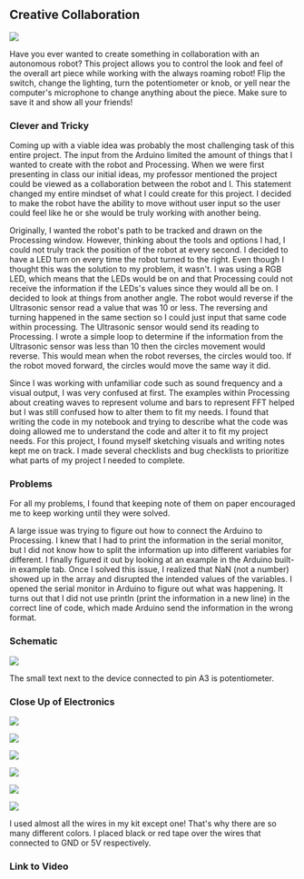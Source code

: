 ## Creative Collaboration

![](https://github.com/Megan-J/IntroductionToInteractiveMedia/blob/master/finalProjectSummer2020/Title%20photo.JPG)

Have you ever wanted to create something in collaboration with an autonomous robot? This project allows you to control the look and feel of the overall art piece while working with the always roaming robot! Flip the switch, change the lighting, turn the potentiometer or knob, or yell near the computer's microphone to change anything about the piece. Make sure to save it and show all your friends!

### Clever and Tricky

Coming up with a viable idea was probably the most challenging task of this entire project. The input from the Arduino limited the amount of things that I wanted to create with the robot and Processing. When we were first presenting in class our initial ideas, my professor mentioned the project could be viewed as a collaboration between the robot and I. This statement changed my entire mindset of what I could create for this project. I decided to make the robot have the ability to move without user input so the user could feel like he or she would be truly working with another being. 

Originally, I wanted the robot's path to be tracked and drawn on the Processing window. However, thinking about the tools and options I had, I could not truly track the position of the robot at every second. I decided to have a LED turn on every time the robot turned to the right. Even though I thought this was the solution to my problem, it wasn't. I was using a RGB LED, which means that the LEDs would be on and that Processing could not receive the information if the LEDs's values since they would all be on. I decided to look at things from another angle. The robot would reverse if the Ultrasonic sensor read a value that was 10 or less. The reversing and turning happened in the same section so I could just input that same code within processing. The Ultrasonic sensor would send its reading to Processing. I wrote a simple loop to determine if the information from the Ultrasonic sensor was less than 10 then the circles movement would reverse. This would mean when the robot reverses, the circles would too. If the robot moved forward, the circles would move the same way it did. 

Since I was working with unfamiliar code such as sound frequency and a visual output, I was very confused at first. The examples within Processing about creating waves to represent volume and bars to represent FFT helped but I was still confused how to alter them to fit my needs. I found that writing the code in my notebook and trying to describe what the code was doing allowed me to understand the code and alter it to fit my project needs. For this project, I found myself sketching visuals and writing notes kept me on track. I made several checklists and bug checklists to prioritize what parts of my project I needed to complete. 

### Problems

For all my problems, I found that keeping note of them on paper encouraged me to keep working until they were solved. 

A large issue was trying to figure out how to connect the Arduino to Processing. I knew that I had to print the information in the serial monitor, but I did not know how to split the information up into different variables for different. I finally figured it out by looking at an example in the Arduino built-in example tab. Once I solved this issue, I realized that NaN (not a number) showed up in the array and disrupted the intended values of the variables. I opened the serial monitor in Arduino to figure out what was happening. It turns out that I did not use println (print the information in a new line) in the correct line of code, which made Arduino send the information in the wrong format. 

### Schematic

![](https://github.com/Megan-J/IntroductionToInteractiveMedia/blob/master/finalProjectSummer2020/finalSchematic.jpg)

The small text next to the device connected to pin A3 is potentiometer.

### Close Up of Electronics

![](https://github.com/Megan-J/IntroductionToInteractiveMedia/blob/master/finalProjectSummer2020/close%20up.JPG)

![](https://github.com/Megan-J/IntroductionToInteractiveMedia/blob/master/finalProjectSummer2020/close%20up%202.JPG)

![](https://github.com/Megan-J/IntroductionToInteractiveMedia/blob/master/finalProjectSummer2020/angle.JPG)

![](https://github.com/Megan-J/IntroductionToInteractiveMedia/blob/master/finalProjectSummer2020/angle%202.JPG)

![](https://github.com/Megan-J/IntroductionToInteractiveMedia/blob/master/finalProjectSummer2020/wires.JPG)

![](https://github.com/Megan-J/IntroductionToInteractiveMedia/blob/master/finalProjectSummer2020/bottom.JPG)

I used almost all the wires in my kit except one! That's why there are so many different colors. I placed black or red tape over the wires that connected to GND or 5V respectively.

### Link to Video


